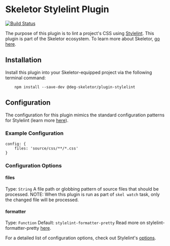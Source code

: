 # Skeletor Stylelint Plugin
[![Build Status](https://travis-ci.org/deg-skeletor/skeletor-plugin-stylelint.svg?branch=master)](https://travis-ci.org/deg-skeletor/skeletor-plugin-stylelint)

The purpose of this plugin is to lint a project's CSS using [Stylelint](https://stylelint.io/). This plugin is part of the Skeletor ecosystem. To learn more about Skeletor, [go here](https://github.com/deg-skeletor/skeletor-core).

## Installation
Install this plugin into your Skeletor-equipped project via the following terminal command: 
```
    npm install --save-dev @deg-skeletor/plugin-stylelint
```

## Configuration

The configuration for this plugin mimics the standard configuration patterns for Stylelint (learn more [here](https://stylelint.io/user-guide/configuration)).

### Example Configuration
```
config: {
    files: 'source/css/**/*.css'
}
```

### Configuration Options

#### files
Type: `String` 
A file path or globbing pattern of source files that should be processed. NOTE: When this plugin is run as part of `skel watch` task, only the changed file will be processed.

#### formatter 
Type: `Function` 
Default: `stylelint-formatter-pretty` 
Read more on stylelint-formatter-pretty [here](https://www.npmjs.com/package/stylelint-formatter-pretty).

For a detailed list of configuration options, check out Stylelint's [options](https://stylelint.io/user-guide/configuration). 